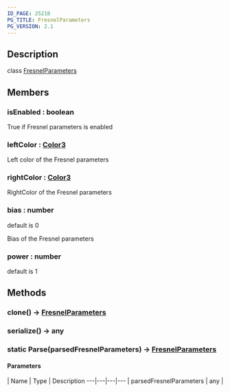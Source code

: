 ```yaml
---
ID_PAGE: 25218
PG_TITLE: FresnelParameters
PG_VERSION: 2.1
---
```

## Description

class [FresnelParameters](/classes/2.5/FresnelParameters)



## Members

### isEnabled : boolean

True if Fresnel parameters is enabled

### leftColor : [Color3](/classes/2.5/Color3)

Left color of the Fresnel parameters

### rightColor : [Color3](/classes/2.5/Color3)

RightColor of the Fresnel parameters

### bias : number

default is 0

Bias of the Fresnel parameters

### power : number

default is 1

## Methods

### clone() &rarr; [FresnelParameters](/classes/2.5/FresnelParameters)


### serialize() &rarr; any


### static Parse(parsedFresnelParameters) &rarr; [FresnelParameters](/classes/2.5/FresnelParameters)



#### Parameters
 | Name | Type | Description
---|---|---|---
 | parsedFresnelParameters | any |   

